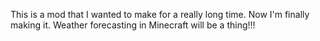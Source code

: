 This is a mod that I wanted to make for a really long time. Now I'm finally making it. Weather forecasting in Minecraft will be a thing!!!
